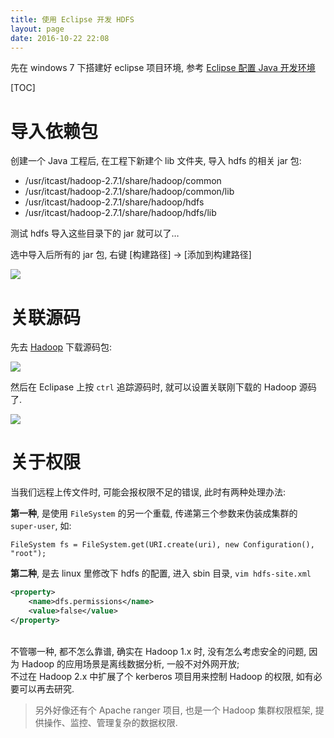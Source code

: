 ```yaml
---
title: 使用 Eclipse 开发 HDFS
layout: page
date: 2016-10-22 22:08
---
```


先在 windows 7 下搭建好 eclipse 项目环境, 参考 [Eclipse 配置 Java 开发环境](http://wiki.smallcpp.com/%E5%B7%A5%E5%85%B7%E9%85%8D%E7%BD%AE/Eclipse%20%E9%85%8D%E7%BD%AE%20Java%20%E5%BC%80%E5%8F%91%E7%8E%AF%E5%A2%83.html)

[TOC]

# 导入依赖包
创建一个 Java 工程后, 在工程下新建个 lib 文件夹, 导入 hdfs 的相关 jar 包:

- /usr/itcast/hadoop-2.7.1/share/hadoop/common
- /usr/itcast/hadoop-2.7.1/share/hadoop/common/lib
- /usr/itcast/hadoop-2.7.1/share/hadoop/hdfs
- /usr/itcast/hadoop-2.7.1/share/hadoop/hdfs/lib

测试 hdfs 导入这些目录下的 jar 就可以了…

选中导入后所有的 jar 包, 右键 [构建路径] -> [添加到构建路径]

![](http://i59.tinypic.com/2m43bex.jpg)

# 关联源码
先去 [Hadoop](http://archive.apache.org/dist/) 下载源码包:

![](http://wiki.smallcpp.com/static/images/使用Eclipse开发HDFS/hdfssrc.png)

然后在 Eclipase 上按 `ctrl` 追踪源码时, 就可以设置关联刚下载的 Hadoop 源码了.

![](http://wiki.smallcpp.com/static/images/使用Eclipse开发HDFS/associatedsrc.png)

# 关于权限
当我们远程上传文件时, 可能会报权限不足的错误, 此时有两种处理办法:

**第一种**, 是使用 `FileSystem` 的另一个重载, 传递第三个参数来伪装成集群的 `super-user`, 如:

`FileSystem fs = FileSystem.get(URI.create(uri), new Configuration(), "root");`

**第二种**, 是去 linux 里修改下 hdfs 的配置, 进入 sbin 目录, `vim hdfs-site.xml`

```xml
<property>
    <name>dfs.permissions</name>
    <value>false</value>
</property>
```
<br>
不管哪一种, 都不怎么靠谱, 确实在 Hadoop 1.x 时, 没有怎么考虑安全的问题, 因为 Hadoop 的应用场景是离线数据分析, 一般不对外网开放;<br>
不过在 Hadoop 2.x 中扩展了个 kerberos 项目用来控制 Hadoop 的权限, 如有必要可以再去研究.

> 另外好像还有个 Apache ranger 项目, 也是一个 Hadoop 集群权限框架, 提供操作、监控、管理复杂的数据权限.


